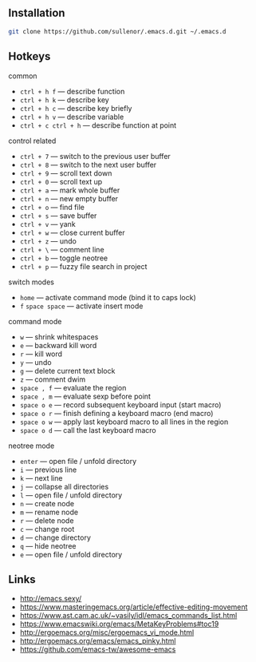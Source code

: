 ## Installation
```bash
git clone https://github.com/sullenor/.emacs.d.git ~/.emacs.d
```

## Hotkeys
common
- `ctrl + h f` — describe function
- `ctrl + h k` — describe key
- `ctrl + h c` — describe key briefly
- `ctrl + h v` — describe variable
- `ctrl + c ctrl + h` — describe function at point

control related
- `ctrl + 7` — switch to the previous user buffer
- `ctrl + 8` — switch to the next user buffer
- `ctrl + 9` — scroll text down
- `ctrl + 0` — scroll text up
- `ctrl + a` — mark whole buffer
- `ctrl + n` — new empty buffer
- `ctrl + o` — find file
- `ctrl + s` — save buffer
- `ctrl + v` — yank
- `ctrl + w` — close current buffer
- `ctrl + z` — undo
- `ctrl + \` — comment line
- `ctrl + b` — toggle neotree
- `ctrl + p` — fuzzy file search in project

switch modes
- `home` — activate command mode (bind it to caps lock)
- `f` `space space` — activate insert mode

command mode
- `w` — shrink whitespaces
- `e` — backward kill word
- `r` — kill word
- `y` — undo
- `g` — delete current text block
- `z` — comment dwim
- `space , f` — evaluate the region
- `space , m` — evaluate sexp before point
- `space o e` — record subsequent keyboard input (start macro)
- `space o r` — finish defining a keyboard macro (end macro)
- `space o w` — apply last keyboard macro to all lines in the region
- `space o d` — call the last keyboard macro

neotree mode
- `enter` — open file / unfold directory
- `i` — previous line
- `k` — next line
- `j` — collapse all directories
- `l` — open file / unfold directory
- `n` — create node
- `m` — rename node
- `r` — delete node
- `c` — change root
- `d` — change directory
- `q` — hide neotree
- `e` — open file / unfold directory

## Links
- http://emacs.sexy/
- https://www.masteringemacs.org/article/effective-editing-movement
- https://www.ast.cam.ac.uk/~vasily/idl/emacs_commands_list.html
- https://www.emacswiki.org/emacs/MetaKeyProblems#toc19
- http://ergoemacs.org/misc/ergoemacs_vi_mode.html
- http://ergoemacs.org/emacs/emacs_pinky.html
- https://github.com/emacs-tw/awesome-emacs
